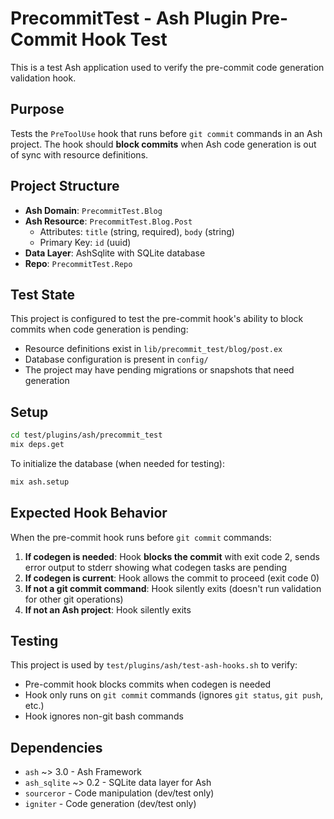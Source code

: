 # PrecommitTest - Ash Plugin Pre-Commit Hook Test

This is a test Ash application used to verify the pre-commit code generation validation hook.

## Purpose

Tests the `PreToolUse` hook that runs before `git commit` commands in an Ash project. The hook should **block commits** when Ash code generation is out of sync with resource definitions.

## Project Structure

- **Ash Domain**: `PrecommitTest.Blog`
- **Ash Resource**: `PrecommitTest.Blog.Post`
  - Attributes: `title` (string, required), `body` (string)
  - Primary Key: `id` (uuid)
- **Data Layer**: AshSqlite with SQLite database
- **Repo**: `PrecommitTest.Repo`

## Test State

This project is configured to test the pre-commit hook's ability to block commits when code generation is pending:

- Resource definitions exist in `lib/precommit_test/blog/post.ex`
- Database configuration is present in `config/`
- The project may have pending migrations or snapshots that need generation

## Setup

```bash
cd test/plugins/ash/precommit_test
mix deps.get
```

To initialize the database (when needed for testing):

```bash
mix ash.setup
```

## Expected Hook Behavior

When the pre-commit hook runs before `git commit` commands:

1. **If codegen is needed**: Hook **blocks the commit** with exit code 2, sends error output to stderr showing what codegen tasks are pending
2. **If codegen is current**: Hook allows the commit to proceed (exit code 0)
3. **If not a git commit command**: Hook silently exits (doesn't run validation for other git operations)
4. **If not an Ash project**: Hook silently exits

## Testing

This project is used by `test/plugins/ash/test-ash-hooks.sh` to verify:

- Pre-commit hook blocks commits when codegen is needed
- Hook only runs on `git commit` commands (ignores `git status`, `git push`, etc.)
- Hook ignores non-git bash commands

## Dependencies

- `ash` ~> 3.0 - Ash Framework
- `ash_sqlite` ~> 0.2 - SQLite data layer for Ash
- `sourceror` - Code manipulation (dev/test only)
- `igniter` - Code generation (dev/test only)
